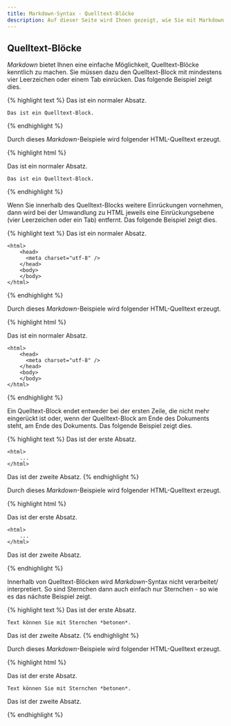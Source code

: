 ```yaml
---
title: Markdown-Syntax - Quelltext-Blöcke
description: Auf dieser Seite wird Ihnen gezeigt, wie Sie mit Markdown Quelltext-Blöcke anlegen.
---
```


## Quelltext-Blöcke

*Markdown* bietet Ihnen eine einfache Möglichkeit, Quelltext-Blöcke kenntlich zu machen. Sie müssen dazu den Quelltext-Block mit mindestens vier Leerzeichen oder einem Tab einrücken. Das folgende Beispiel zeigt dies.

{% highlight text %}
Das ist ein normaler Absatz.

    Das ist ein Quelltext-Block.
{% endhighlight %}

Durch dieses *Markdown*-Beispiele wird folgender HTML-Quelltext erzeugt.

{% highlight html %}
<p>Das ist ein normaler Absatz.</p>

<pre><code>Das ist ein Quelltext-Block.
</code></pre>
{% endhighlight %}

Wenn Sie innerhalb des Quelltext-Blocks weitere Einrückungen vornehmen, dann wird bei der Umwandlung zu HTML jeweils eine Einrückungsebene (vier Leerzeichen oder ein Tab) entfernt. Das folgende Beispiel zeigt dies.

{% highlight text %}
Das ist ein normaler Absatz.

    <html>
        <head>
          <meta charset="utf-8" />
        </head>
        <body>
        </body>
    </html>
{% endhighlight %}

Durch dieses *Markdown*-Beispiele wird folgender HTML-Quelltext erzeugt.

{% highlight html %}
<p>Das ist ein normaler Absatz.</p>

<pre><code>&lt;html&gt;
    &lt;head&gt;
      &lt;meta charset="utf-8" /&gt;
    &lt;/head&gt;
    &lt;body&gt;
    &lt;/body&gt;
&lt;/html&gt;
</code></pre>
{% endhighlight %}

Ein Quelltext-Block endet entweder bei der ersten Zeile, die nicht mehr eingerückt ist oder, wenn der Quelltext-Block am Ende des Dokuments steht, am Ende des Dokuments. Das folgende Beispiel zeigt dies.

{% highlight text %}
Das ist der erste Absatz.

    <html>
        ...
    </html>

Das ist der zweite Absatz.
{% endhighlight %}

Durch dieses *Markdown*-Beispiele wird folgender HTML-Quelltext erzeugt.

{% highlight html %}
<p>Das ist der erste Absatz.</p>

<pre><code>&lt;html&gt;
    ...
&lt;/html&gt;
</code></pre>

<p>Das ist der zweite Absatz.</p>
{% endhighlight %}

Innerhalb von Quelltext-Blöcken wird *Markdown*-Syntax nicht verarbeitet/ interpretiert. So sind Sternchen dann auch einfach nur Sternchen - so wie es das nächste Beispiel zeigt.

{% highlight text %}
Das ist der erste Absatz.

    Text können Sie mit Sternchen *betonen*.

Das ist der zweite Absatz.
{% endhighlight %}

Durch dieses *Markdown*-Beispiele wird folgender HTML-Quelltext erzeugt.

{% highlight html %}
<p>Das ist der erste Absatz.</p>

<pre><code>Text können Sie mit Sternchen *betonen*.
</code></pre>

<p>Das ist der zweite Absatz.</p>
{% endhighlight %}
